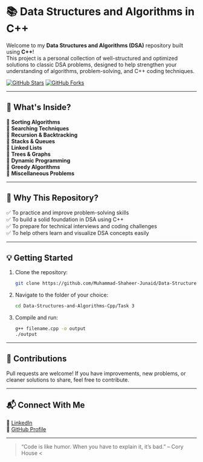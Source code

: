 # 📚 Data Structures and Algorithms in C++

Welcome to my **Data Structures and Algorithms (DSA)** repository built using **C++**!  
This project is a personal collection of well-structured and optimized solutions to classic DSA problems, designed to help strengthen your understanding of algorithms, problem-solving, and C++ coding techniques.

[![GitHub Stars](https://img.shields.io/github/stars/Muhammad-Shaheer-Junaid/Data-Structures-and-Algorithms-Cpp?style=social)](https://github.com/Muhammad-Shaheer-Junaid/Data-Structures-and-Algorithms-Cpp/stargazers)
[![GitHub Forks](https://img.shields.io/github/forks/Muhammad-Shaheer-Junaid/Data-Structures-and-Algorithms-Cpp?style=social)](https://github.com/Muhammad-Shaheer-Junaid/Data-Structures-and-Algorithms-Cpp/network/members)

---

## 🚀 What's Inside?

🔹 **Sorting Algorithms**  
🔹 **Searching Techniques**  
🔹 **Recursion & Backtracking**  
🔹 **Stacks & Queues**  
🔹 **Linked Lists**  
🔹 **Trees & Graphs**  
🔹 **Dynamic Programming**  
🔹 **Greedy Algorithms**  
🔹 **Miscellaneous Problems**

---

## 🧠 Why This Repository?

✅ To practice and improve problem-solving skills  
✅ To build a solid foundation in DSA using C++  
✅ To prepare for technical interviews and coding challenges  
✅ To help others learn and visualize DSA concepts easily

---

## 💡 Getting Started

1. Clone the repository:
   ```bash
   git clone https://github.com/Muhammad-Shaheer-Junaid/Data-Structures-and-Algorithms-Cpp.git
   ```

2. Navigate to the folder of your choice:
   ```bash
   cd Data-Structures-and-Algorithms-Cpp/Task 3
   ```

3. Compile and run:
   ```bash
   g++ filename.cpp -o output
   ./output
   ```

---

## 🌟 Contributions

Pull requests are welcome! If you have improvements, new problems, or cleaner solutions to share, feel free to contribute.

---

## 📬 Connect With Me

🔗 [LinkedIn](https://www.linkedin.com/in/muhammad-shaheer-junaid-974536309/)  
🐙 [GitHub Profile](https://github.com/Muhammad-Shaheer-Junaid)  

---

> “Code is like humor. When you have to explain it, it’s bad.” – Cory House <
